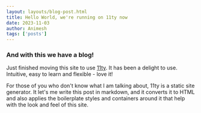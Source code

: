 ```yaml
---
layout: layouts/blog-post.html
title: Hello World, we're running on 11ty now
date: 2023-11-03
author: Animesh
tags: ['posts']
---
```


### And with this we have a blog!

Just finished moving this site to use [11ty](https://www.11ty.dev/). It has been a delight to use. 
Intuitive, easy to learn and flexible - love it!

For those of you who don't know what I am talking about, 11ty is a static site generator. It let's me write this post
in markdown, and it converts it to HTML and also applies the boilerplate styles and containers around it that help
with the look and feel of this site.


